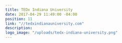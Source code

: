```yaml
---
title: TEDx Indiana University
date: 2017-04-29 11:49:00 -04:00
position: 11
link: "//tedxindianauniversity.com"
description: 
logo_image: "/uploads/tedx-indiana-university.png"
---
```



